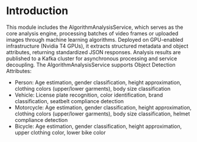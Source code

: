 # Introduction
This module includes the AlgorithmAnalysisService, which serves as the core analysis engine, processing batches of video frames or uploaded images through machine learning algorithms. 
Deployed on GPU-enabled infrastructure (Nvidia T4 GPUs), it extracts structured metadata and object attributes, returning standardized JSON responses. 
Analysis results are published to a Kafka cluster for asynchronous processing and service decoupling. 
The AlgorithmAnalysisService supports Object Detection Attributes:
- Person: Age estimation, gender classification, height approximation, clothing colors (upper/lower garments), body size classification
- Vehicle: License plate recognition, color identification, brand classification, seatbelt compliance detection
- Motorcycle: Age estimation, gender classification, height approximation, clothing colors (upper/lower garments), body size classification, helmet compliance detection
- Bicycle: Age estimation, gender classification, height approximation, upper clothing color, lower bike color